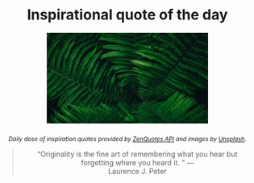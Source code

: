 
<div align="center">

# Inspirational quote of the day

<img src="./data/photo.jpeg" alt="Beautiful nature photo" width="320" height="180">

<sub><i>Daily dose of inspiration quotes provided by [ZenQuotes API](https://zenquotes.io/) and images by [Unsplash](https://unsplash.com/).</i></sub>


<blockquote>&ldquo;Originality is the fine art of remembering what you hear but forgetting where you heard it. &rdquo; &mdash; <footer>Laurence J. Peter</footer></blockquote>

</div>
